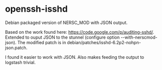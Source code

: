 openssh-isshd
=============

Debian packaged version of NERSC_MOD with JSON output.

Based on the work found here: https://code.google.com/p/auditing-sshd/.
Extended to ouput JSON to the stunnel (configure option --with-nerscmod-json). The modified patch is in debian/patches/isshd-6.2p2-nohpn-json.patch.

I found it easier to work with JSON. Also makes feeding the output to logstash trivial.
